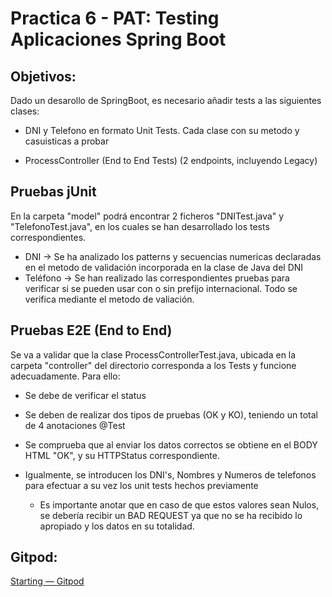 # Practica 6 - PAT: Testing Aplicaciones Spring Boot

## Objetivos: 
Dado un desarollo de SpringBoot, es necesario añadir tests a las siguientes clases: 
- DNI y Telefono en formato Unit Tests. Cada clase con su metodo y casuisticas a probar
	
- ProcessController (End to End Tests) (2 endpoints, incluyendo Legacy)

## Pruebas jUnit
En la carpeta "model" podrá encontrar 2 ficheros "DNITest.java" y "TelefonoTest.java", en los cuales se han desarrollado los tests correspondientes. 

- DNI -> Se ha analizado los patterns y secuencias numericas declaradas en el metodo de validación incorporada en la clase de Java del DNI 
- Teléfono -> Se han realizado las correspondientes pruebas para verificar si se pueden usar con o sin prefijo internacional. Todo se verifica mediante el metodo de valiación. 

## Pruebas E2E (End to End)

Se va a validar que la clase ProcessControllerTest.java, ubicada en la carpeta "controller" del directorio corresponda a los Tests y funcione adecuadamente. Para ello: 
- Se debe de verificar el status
- Se deben de realizar dos tipos de pruebas (OK y KO), teniendo un total de 4 anotaciones @Test
- Se comprueba que al enviar los datos correctos se obtiene en el BODY HTML "OK", y su HTTPStatus correspondiente. 

- Igualmente, se introducen los DNI's, Nombres y Numeros de telefonos para efectuar a su vez los unit tests hechos previamente 
	- Es importante anotar que en caso de que estos valores sean Nulos, se debería recibir un BAD REQUEST ya que no se ha recibido lo apropiado y los datos en su totalidad. 

## Gitpod:

[Starting — Gitpod](https://gitpod.io/#https://github.com/SaltyYagi123/practica-6)
